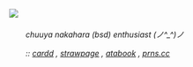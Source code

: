 ![](https://file.garden/Zu45dkPYuzlvwhxX/Untitled156_20250119194524.png)

<h6>ㅤ  ㅤchuuya nakahara (bsd) enthusiast (⁠ノ⁠^⁠_⁠^⁠)⁠ノ

ㅤ ㅤ:: [cardd](https://chuuyyaa.carrd.co/) , [strawpage](https://chuuyaglazer.straw.page) , [atabook](https://uponthetaintedsorrow.atabook.org/) , [prns.cc](https://pronouns.cc/@uponthetaintedsorrow)
